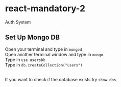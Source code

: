 # react-mandatory-2
Auth System


## Set Up Mongo DB

Open your terminal and type in `mongod` <br>
Open another terminal window and type in `mongo` <br>
Type in `use usersDb` <br>
Type in `db.createCollection("users")`<br><br>

If you want to check if the database exists try `show dbs`







